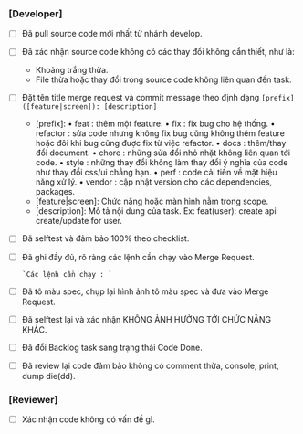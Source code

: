 ### [Developer]
- [ ] Đã pull source code mới nhất từ nhánh develop.
- [ ] Đã xác nhận source code không có các thay đổi không cần thiết, như là:
  - Khoảng trắng thừa.
  - File thừa hoặc thay đổi trong source code không liên quan đến task.

- [ ] Đặt tên title merge request và commit message theo định dạng `[prefix]([feature|screen]): [description]`
  - [prefix]: •	feat      : thêm một feature.
              •	fix       : fix bug cho hệ thống.
              •	refactor  : sửa code nhưng không fix bug cũng không thêm feature hoặc đôi khi bug cũng được fix từ việc refactor.
              •	docs      : thêm/thay đổi document.
              •	chore     : những sửa đổi nhỏ nhặt không liên quan tới code.
              •	style     : những thay đổi không làm thay đổi ý nghĩa của code như thay đổi css/ui chẳng hạn.
              •	perf      : code cải tiến về mặt hiệu năng xử lý.
              •	vendor    : cập nhật version cho các dependencies, packages.
  - [feature|screen]: Chức năng hoặc màn hình nằm trong scope.
  - [description]: Mô tả nội dung của task.
  Ex: feat(user): create api create/update for user.

- [ ] Đã selftest và đảm bảo 100% theo checklist.
- [ ] Đã ghi đầy đủ, rõ ràng các lệnh cần chạy vào Merge Request.

      `Các lệnh cần chạy : `

- [ ] Đã tô màu spec, chụp lại hình ảnh tô màu spec và đưa vào Merge Request.
- [ ] Đã selftest lại và xác nhận KHÔNG ẢNH HƯỞNG TỚI CHỨC NĂNG KHÁC.
- [ ] Đã đổi Backlog task sang trạng thái Code Done.
- [ ] Đã review lại code đảm bảo không có comment thừa, console, print, dump die(dd).

### [Reviewer]

- [ ] Xác nhận code không có vấn đề gì.

